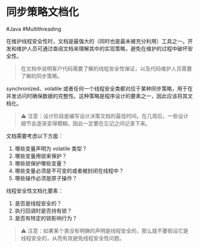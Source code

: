 # 同步策略文档化
#Java #Multithreading 

在维护线程安全性时，文档是最强大的（同时也是最未被充分利用）工具之一。开发和维护人员可通过查阅文档来理解其中的实现策略，避免在维护的过程中破坏安全性。

> 在文档中说明客户代码需要了解的线程安全性保证，以及代码维护人员需要了解的同步策略。

synchronized、volatile 或者任何一个线程安全类都对应于某种同步策略，用于在并发访问时确保数据的完整性。这种策略是程序设计的要素之一，因此应该将其文档化。

> ⚠️ 注意：设计阶段是编写设计决策文档的最佳时间。在几周后，一些设计细节会逐渐变得模糊，因此一定要在忘记之间记录下来。

文档需要考虑以下方面：

1. 哪些变量声明为 volatile 类型？
2. 哪些变量用锁来保护？
3. 哪些锁保护哪些变量？
4. 哪些变量必须是不可变的或者被封闭在线程中？
5. 哪些操作必须是原子操作？

线程安全性文档化要素：

1. 是否是线程安全的？
2. 执行回调时是否持有锁？
3. 是否有特定的锁影响行为？

> ⚠️ 注意：如果某个类没有明确的声明是线程安全的，那么就不要假设它是线程安全的，从而有效避免线程安全性问题。